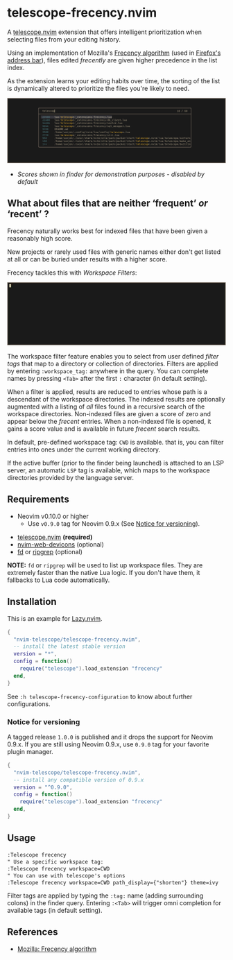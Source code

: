 # telescope-frecency.nvim

A [telescope.nvim][] extension that offers intelligent prioritization when
selecting files from your editing history.

[telescope.nvim]: https://github.com/nvim-telescope/telescope.nvim

Using an implementation of Mozilla's [Frecency algorithm][] (used in [Firefox's
address bar][]), files edited _frecently_ are given higher precedence in the
list index.

[Frecency algorithm]: https://web.archive.org/web/20210421120120/https://developer.mozilla.org/en-US/docs/Mozilla/Tech/Places/Frecency_algorithm
[Firefox's address bar]: https://support.mozilla.org/en-US/kb/address-bar-autocomplete-firefox

As the extension learns your editing habits over time, the sorting of the list
is dynamically altered to prioritize the files you're likely to need.

<img src="https://raw.githubusercontent.com/sunjon/images/master/gh_readme_telescope_frecency.png" alt="screenshot" width="800"/>

* _Scores shown in finder for demonstration purposes - disabled by default_

## What about files that are neither ‘frequent’ _or_ ‘recent’ ?

Frecency naturally works best for indexed files that have been given a
reasonably high score.

New projects or rarely used files with generic names either don't get listed at
all or can be buried under results with a higher score.

Frecency tackles this with *Workspace Filters*:

<img src="https://raw.githubusercontent.com/sunjon/images/master/frecency_workspace_folders.gif" alt="screenshot" width="800"/>

The workspace filter feature enables you to select from user defined _filter
tags_ that map to a directory or collection of directories. Filters are applied
by entering `:workspace_tag:` anywhere in the query. You can complete names by
pressing `<Tab>` after the first `:` character (in default setting).

When a filter is applied, results are reduced to entries whose path is a
descendant of the workspace directories. The indexed results are optionally
augmented with a listing of _all_ files found in a recursive search of the
workspace directories. Non-indexed files are given a score of zero and appear
below the _frecent_ entries. When a non-indexed file is opened, it gains a
score value and is available in future _frecent_ search results.

In default, pre-defined workspace tag: `CWD` is available. that is, you can
filter entries into ones under the current working directory.

If the active buffer (prior to the finder being launched) is attached to an LSP
server, an automatic `LSP` tag is available, which maps to the workspace
directories provided by the language server.

## Requirements

* Neovim v0.10.0 or higher
    * Use `v0.9.0` tag for Neovim 0.9.x (See [Notice for versioning](#notice-for-versioning)).
- [telescope.nvim](https://github.com/nvim-telescope/telescope.nvim) **(required)**
- [nvim-web-devicons](https://github.com/kyazdani42/nvim-web-devicons) (optional)
- [fd](https://github.com/sharkdp/fd) or [ripgrep](https://github.com/BurntSushi/ripgrep) (optional)

**NOTE:** `fd` or `ripgrep` will be used to list up workspace files. They are
extremely faster than the native Lua logic. If you don't have them, it
fallbacks to Lua code automatically.

## Installation

This is an example for [Lazy.nvim](https://github.com/folke/lazy.nvim).

```lua
{
  "nvim-telescope/telescope-frecency.nvim",
  -- install the latest stable version
  version = "*",
  config = function()
    require("telescope").load_extension "frecency"
  end,
}
```

See `:h telescope-frecency-configuration` to know about further configurations.

### Notice for versioning

A tagged release `1.0.0` is published and it drops the support for Neovim 0.9.x.
If you are still using Neovim 0.9.x, use `0.9.0` tag for your favorite plugin
manager.

```lua
{
  "nvim-telescope/telescope-frecency.nvim",
  -- install any compatible version of 0.9.x
  version = "^0.9.0",
  config = function()
    require("telescope").load_extension "frecency"
  end,
}
```

## Usage

```vim
:Telescope frecency
" Use a specific workspace tag:
:Telescope frecency workspace=CWD
" You can use with telescope's options
:Telescope frecency workspace=CWD path_display={"shorten"} theme=ivy
```

Filter tags are applied by typing the `:tag:` name (adding surrounding colons)
in the finder query. Entering `:<Tab>` will trigger omni completion for
available tags (in default setting).

## References

- [Mozilla: Frecency algorithm](https://developer.mozilla.org/en-US/docs/Mozilla/Tech/Places/Frecency_algorithm)
